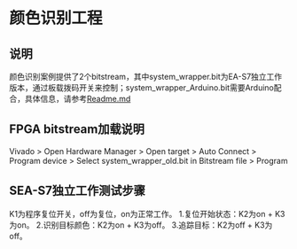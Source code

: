 # 颜色识别工程

## 说明
颜色识别案例提供了2个bitstream，其中system_wrapper.bit为EA-S7独立工作版本，通过板载拨码开关来控制；system_wrapper_Arduino.bit需要Arduino配合，具体信息，请参考[Readme.md](/Readme.md)

## FPGA bitstream加载说明

Vivado > Open Hardware Manager > Open target > Auto Connect > Program device > Select system_wrapper_old.bit in Bitstream file > Program


## SEA-S7独立工作测试步骤

K1为程序复位开关，off为复位，on为正常工作。
1.复位开始状态：K2为on + K3为on。
2.识别目标颜色：K2为on + K3为off。
3.追踪目标：K2为off + K3为off。

